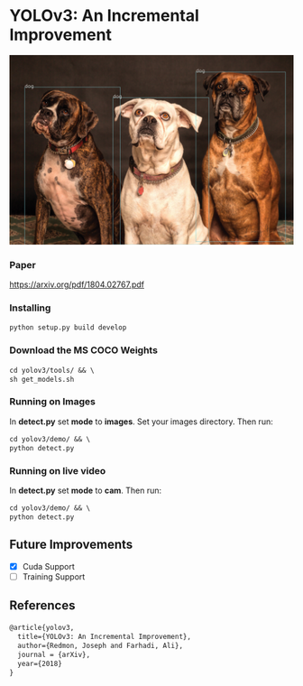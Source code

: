 # YOLOv3: An Incremental Improvement

<p align="center">
  <img src="https://github.com/benjaminrwilson/yolov3/blob/master/yolov3/results/dogs.jpg" width="800">  
</p>

### Paper

https://arxiv.org/pdf/1804.02767.pdf

### Installing

```
python setup.py build develop
```

### Download the MS COCO Weights

```
cd yolov3/tools/ && \
sh get_models.sh
```

### Running on Images
In **detect.py** set **mode** to **images**. Set your images directory. Then run:

```
cd yolov3/demo/ && \
python detect.py
```

### Running on live video

In **detect.py** set **mode** to **cam**. Then run:

```
cd yolov3/demo/ && \
python detect.py
```

## Future Improvements

- [x] Cuda Support
- [ ] Training Support

## References

```
@article{yolov3,
  title={YOLOv3: An Incremental Improvement},
  author={Redmon, Joseph and Farhadi, Ali},
  journal = {arXiv},
  year={2018}
}
```
